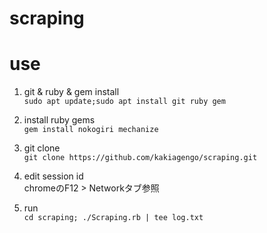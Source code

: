 # scraping

# use

1. git & ruby & gem install  
`sudo apt update;sudo apt install git ruby gem`

2. install ruby gems  
`gem install nokogiri mechanize`

3. git clone  
`git clone https://github.com/kakiagengo/scraping.git`

4. edit session id  
chromeのF12 > Networkタブ参照

5. run  
`cd scraping; ./Scraping.rb | tee log.txt`

